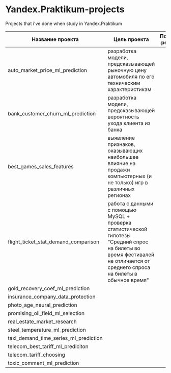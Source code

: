 # Yandex.Praktikum-projects

Projects that i've done when study in Yandex.Praktikum

Название проекта | Цель проекта | Полученные результаты
---------------- | ------------ | ---------------------
auto_market_price_ml_prediction | разработка модели, предсказывающей рыночную цену автомобиля по его техническим характеристикам
bank_customer_churn_ml_prediction | разработка модели, предсказывающей вероятность ухода клиента из банка
best_games_sales_features | выявление признаков, оказывающих наибольшее влияние на продажи компьютерных (и не только) игр в различных регионах
flight_ticket_stat_demand_comparison | работа с данными с помощью MySQL + проверка статистической гипотезы "Средний спрос на билеты во время фестивалей не отличается от среднего спроса на билеты в обычное время"
gold_recovery_coef_ml_prediction |
insurance_company_data_protection |
photo_age_neural_prediction |
promising_oil_field_ml_selection |
real_estate_market_research |
steel_temperature_ml_prediction |
taxi_demand_time_series_ml_prediction |
telecom_best_tariff_ml_prediciton |
telecom_tariff_choosing |
toxic_comment_ml_prediction |
